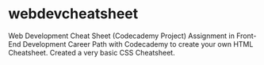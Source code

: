 # webdevcheatsheet
Web Development Cheat Sheet (Codecademy Project)
Assignment in Front-End Development Career Path with Codecademy to create your own HTML Cheatsheet. Created a very basic CSS Cheatsheet.
